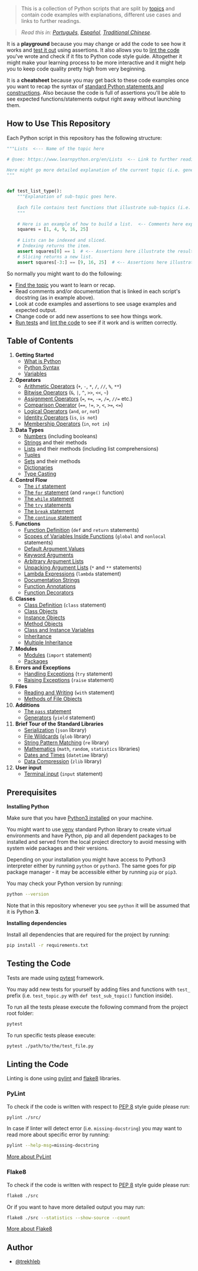 

> This is a collection of Python scripts that are split by [topics](#table-of-contents) and contain 
code examples with explanations, different use cases and links to further readings.

> _Read this in:_ [_Português_](README.pt-BR.md), [_Español_](README.es-ES.md), [_Traditional Chinese_](README.zh-TW.md).

It is a **playground** because you may change or add the code to see how it works 
and [test it out](#testing-the-code) using assertions. It also allows you 
to [lint the code](#linting-the-code) you've wrote and check if it fits to Python code style guide.
Altogether it might make your learning process to be more interactive and it might help you to keep 
code quality pretty high from very beginning.

It is a **cheatsheet** because you may get back to these code examples once you want to recap the 
syntax of [standard Python statements and constructions](#table-of-contents). Also because the 
code is full of assertions you'll be able to see expected functions/statements output right away
without launching them.

## How to Use This Repository

Each Python script in this repository has the following structure:

```python
"""Lists  <--- Name of the topic here

# @see: https://www.learnpython.org/en/Lists  <-- Link to further readings goes here

Here might go more detailed explanation of the current topic (i.e. general info about Lists).
"""


def test_list_type():
    """Explanation of sub-topic goes here.
    
    Each file contains test functions that illustrate sub-topics (i.e. lists type, lists methods).
    """
    
    # Here is an example of how to build a list.  <-- Comments here explain the action
    squares = [1, 4, 9, 16, 25]
    
    # Lists can be indexed and sliced. 
    # Indexing returns the item.
    assert squares[0] == 1  # <-- Assertions here illustrate the result.
    # Slicing returns a new list.
    assert squares[-3:] == [9, 16, 25]  # <-- Assertions here illustrate the result.
```

So normally you might want to do the following:

- [Find the topic](#table-of-contents) you want to learn or recap.
- Read comments and/or documentation that is linked in each script's docstring (as in example above). 
- Look at code examples and assertions to see usage examples and expected output.
- Change code or add new assertions to see how things work.
- [Run tests](#testing-the-code) and [lint the code](#linting-the-code) to see if it work and is 
written correctly.

## Table of Contents

1. **Getting Started**
    - [What is Python](src/getting_started/what_is_python.md)
    - [Python Syntax](src/getting_started/python_syntax.md)
    - [Variables](src/getting_started/test_variables.py)
2. **Operators**
    - [Arithmetic Operators](src/operators/test_arithmetic.py) (`+`, `-`, `*`, `/`, `//`, `%`, `**`)
    - [Bitwise Operators](src/operators/test_bitwise.py) (`&`, `|`, `^`, `>>`, `<<`, `~`)
    - [Assignment Operators](src/operators/test_assigment.py) (`=`, `+=`, `-=`, `/=`, `//=` etc.)
    - [Comparison Operator](src/operators/test_comparison.py) (`==`, `!=`, `>`, `<`, `>=`, `<=`)
    - [Logical Operators](src/operators/test_logical.py) (`and`, `or`, `not`)
    - [Identity Operators](src/operators/test_identity.py) (`is`, `is not`)
    - [Membership Operators](src/operators/test_membership.py) (`in`, `not in`)
3. **Data Types**
    - [Numbers](src/data_types/test_numbers.py) (including booleans)
    - [Strings](src/data_types/test_strings.py) and their methods
    - [Lists](src/data_types/test_lists.py) and their methods (including list comprehensions)
    - [Tuples](src/data_types/test_tuples.py)
    - [Sets](src/data_types/test_sets.py) and their methods
    - [Dictionaries](src/data_types/test_dictionaries.py)
    - [Type Casting](src/data_types/test_type_casting.py)
4. **Control Flow**
    - [The `if` statement](src/control_flow/test_if.py)
    - [The `for` statement](src/control_flow/test_for.py) (and `range()` function)
    - [The `while` statement](src/control_flow/test_while.py)
    - [The `try` statements](src/control_flow/test_try.py)
    - [The `break` statement](src/control_flow/test_break.py)
    - [The `continue` statement](src/control_flow/test_continue.py)
5. **Functions**
    - [Function Definition](src/functions/test_function_definition.py) (`def` and `return` statements)
    - [Scopes of Variables Inside Functions](src/functions/test_function_scopes.py) (`global` and `nonlocal` statements)
    - [Default Argument Values](src/functions/test_function_default_arguments.py)
    - [Keyword Arguments](src/functions/test_function_keyword_arguments.py)
    - [Arbitrary Argument Lists](src/functions/test_function_arbitrary_arguments.py)
    - [Unpacking Argument Lists](src/functions/test_function_unpacking_arguments.py) (`*` and `**` statements)
    - [Lambda Expressions](src/functions/test_lambda_expressions.py) (`lambda` statement)
    - [Documentation Strings](src/functions/test_function_documentation_string.py)
    - [Function Annotations](src/functions/test_function_annotations.py)
    - [Function Decorators](src/functions/test_function_decorators.py)
6. **Classes**
    - [Class Definition](src/classes/test_class_definition.py) (`class` statement)
    - [Class Objects](src/classes/test_class_objects.py)
    - [Instance Objects](src/classes/test_instance_objects.py)
    - [Method Objects](src/classes/test_method_objects.py)
    - [Class and Instance Variables](src/classes/test_class_and_instance_variables.py)
    - [Inheritance](src/classes/test_inheritance.py)
    - [Multiple Inheritance](src/classes/test_multiple_inheritance.py)
7. **Modules**
    - [Modules](src/modules/test_modules.py) (`import` statement)
    - [Packages](src/modules/test_packages.py)
8. **Errors and Exceptions**
    - [Handling Exceptions](src/exceptions/test_handle_exceptions.py) (`try` statement)
    - [Raising Exceptions](src/exceptions/test_raise_exceptions.py) (`raise` statement)
9. **Files**
    - [Reading and Writing](src/files/test_file_reading.py) (`with` statement)
    - [Methods of File Objects](src/files/test_file_methods.py)
10. **Additions**
    - [The `pass` statement](src/additions/test_pass.py)
    - [Generators](src/additions/test_generators.py) (`yield` statement)
11. **Brief Tour of the Standard Libraries**
    - [Serialization](src/standard_libraries/test_json.py) (`json` library)
    - [File Wildcards](src/standard_libraries/test_glob.py) (`glob` library)
    - [String Pattern Matching](src/standard_libraries/test_re.py) (`re` library)
    - [Mathematics](src/standard_libraries/test_math.py) (`math`, `random`, `statistics` libraries)
    - [Dates and Times](src/standard_libraries/test_datetime.py) (`datetime` library)
    - [Data Compression](src/standard_libraries/test_zlib.py) (`zlib` library)
12. **User input**
    - [Terminal input](src/user_input/test_input.py) (`input` statement)

## Prerequisites

**Installing Python**

Make sure that you have [Python3 installed](https://realpython.com/installing-python/) on your machine.

You might want to use [venv](https://docs.python.org/3/library/venv.html) standard Python library
to create virtual environments and have Python, pip and all dependent packages to be installed and 
served from the local project directory to avoid messing with system wide packages and their 
versions.

Depending on your installation you might have access to Python3 interpreter either by
running `python` or `python3`. The same goes for pip package manager - it may be accessible either
by running `pip` or `pip3`.

You may check your Python version by running:

```bash
python --version
```

Note that in this repository whenever you see `python` it will be assumed that it is Python **3**.

**Installing dependencies**

Install all dependencies that are required for the project by running:

```bash
pip install -r requirements.txt
```

## Testing the Code

Tests are made using [pytest](https://docs.pytest.org/en/latest/) framework.

You may add new tests for yourself by adding files and functions with `test_` prefix
(i.e. `test_topic.py` with `def test_sub_topic()` function inside).

To run all the tests please execute the following command from the project root folder:

```bash
pytest
```

To run specific tests please execute:

```bash
pytest ./path/to/the/test_file.py
```

## Linting the Code

Linting is done using [pylint](http://pylint.pycqa.org/) and [flake8](http://flake8.pycqa.org/en/latest/) libraries.

### PyLint

To check if the code is written with respect
to [PEP 8](https://www.python.org/dev/peps/pep-0008/) style guide please run:

```bash
pylint ./src/
```

In case if linter will detect error (i.e. `missing-docstring`) you may want to read more about 
specific error by running:

```bash
pylint --help-msg=missing-docstring
```

[More about PyLint](http://pylint.pycqa.org/)

### Flake8

To check if the code is written with respect
to [PEP 8](https://www.python.org/dev/peps/pep-0008/) style guide please run:

```bash
flake8 ./src
```

Or if you want to have more detailed output you may run:

```bash
flake8 ./src --statistics --show-source --count
```

[More about Flake8](http://flake8.pycqa.org/en/latest/)

## Author

- [@trekhleb](https://trekhleb.dev)
